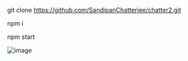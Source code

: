 git clone https://github.com/SandipanChatterjee/chatter2.git

npm i 

npm start

![image](https://github.com/SandipanChatterjee/chatter2/assets/43705405/ff5c63f8-a30d-4c6a-b5ad-505175f962b8)
